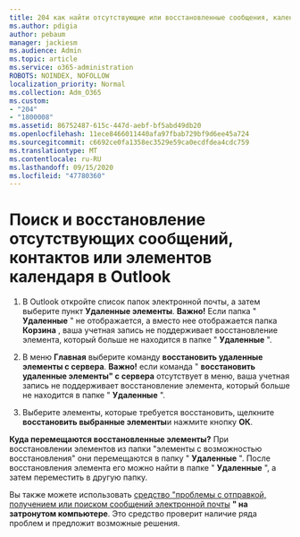```yaml
---
title: 204 как найти отсутствующие или восстановленные сообщения, календарь и контакты Outlook
ms.author: pdigia
author: pebaum
manager: jackiesm
ms.audience: Admin
ms.topic: article
ms.service: o365-administration
ROBOTS: NOINDEX, NOFOLLOW
localization_priority: Normal
ms.collection: Adm_O365
ms.custom:
- "204"
- "1800008"
ms.assetid: 86752487-615c-447d-aebf-bf5abd49db20
ms.openlocfilehash: 11ece8466011440afa97fbab729bf9d6ee45a724
ms.sourcegitcommit: c6692ce0fa1358ec3529e59ca0ecdfdea4cdc759
ms.translationtype: MT
ms.contentlocale: ru-RU
ms.lasthandoff: 09/15/2020
ms.locfileid: "47780360"
---
```

# <a name="how-to-find-and-recover-missing-messages-contacts-or-calendar-items-in-outlook"></a>Поиск и восстановление отсутствующих сообщений, контактов или элементов календаря в Outlook

1. В Outlook откройте список папок электронной почты, а затем выберите пункт **Удаленные элементы**. **Важно!** Если папка " **Удаленные** " не отображается, а вместо нее отображается папка **Корзина** , ваша учетная запись не поддерживает восстановление элемента, который больше не находится в папке " **Удаленные** ".

2. В меню **Главная** выберите команду **восстановить удаленные элементы с сервера**. **Важно!** если команда " **восстановить удаленные элементы" с сервера** отсутствует в меню, ваша учетная запись не поддерживает восстановление элемента, который больше не находится в папке " **Удаленные** ".

3. Выберите элементы, которые требуется восстановить, щелкните **восстановить выбранные элементы**и нажмите кнопку **ОК**.

**Куда перемещаются восстановленные элементы?** При восстановлении элементов из папки "элементы с возможностью восстановления" они перемещаются в папку " **Удаленные** ". После восстановления элемента его можно найти в папке " **Удаленные** ", а затем переместить в другую папку.

Вы также можете использовать [средство "проблемы с отправкой, получением или поиском сообщений электронной почты](https://aka.ms/SaRA-OutlookSendReceive) **" на затронутом компьютере**. Это средство проверит наличие ряда проблем и предложит возможные решения.
